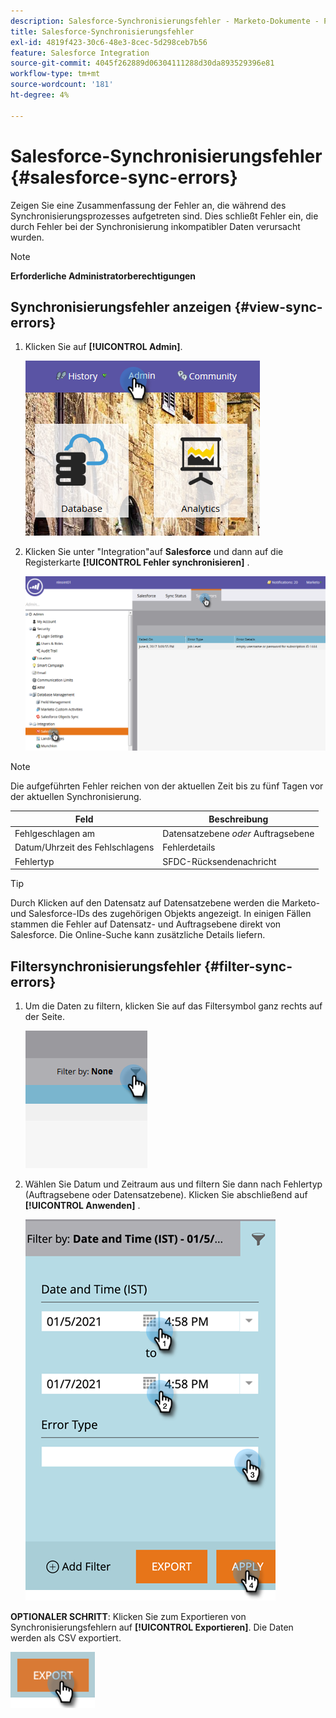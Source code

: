```yaml
---
description: Salesforce-Synchronisierungsfehler - Marketo-Dokumente - Produktdokumentation
title: Salesforce-Synchronisierungsfehler
exl-id: 4819f423-30c6-48e3-8cec-5d298ceb7b56
feature: Salesforce Integration
source-git-commit: 4045f262889d06304111288d30da893529396e81
workflow-type: tm+mt
source-wordcount: '181'
ht-degree: 4%

---
```


# Salesforce-Synchronisierungsfehler {#salesforce-sync-errors}

Zeigen Sie eine Zusammenfassung der Fehler an, die während des Synchronisierungsprozesses aufgetreten sind. Dies schließt Fehler ein, die durch Fehler bei der Synchronisierung inkompatibler Daten verursacht wurden.

>[!NOTE]
>
>**Erforderliche Administratorberechtigungen**

## Synchronisierungsfehler anzeigen {#view-sync-errors}

1. Klicken Sie auf **[!UICONTROL Admin]**.

   ![](assets/salesforce-sync-errors-1.png)

1. Klicken Sie unter &quot;Integration&quot;auf **Salesforce** und dann auf die Registerkarte **[!UICONTROL Fehler synchronisieren]** .

   ![](assets/salesforce-sync-errors-2.png)

>[!NOTE]
>
>Die aufgeführten Fehler reichen von der aktuellen Zeit bis zu fünf Tagen vor der aktuellen Synchronisierung.

| Feld | Beschreibung |
|---|---|
| Fehlgeschlagen am | Datensatzebene _oder_ Auftragsebene |
| Datum/Uhrzeit des Fehlschlagens | Fehlerdetails |
| Fehlertyp | SFDC-Rücksendenachricht |

>[!TIP]
>
>Durch Klicken auf den Datensatz auf Datensatzebene werden die Marketo- und Salesforce-IDs des zugehörigen Objekts angezeigt. In einigen Fällen stammen die Fehler auf Datensatz- und Auftragsebene direkt von Salesforce. Die Online-Suche kann zusätzliche Details liefern.

## Filtersynchronisierungsfehler {#filter-sync-errors}

1. Um die Daten zu filtern, klicken Sie auf das Filtersymbol ganz rechts auf der Seite.

   ![](assets/salesforce-sync-errors-3.png)

1. Wählen Sie Datum und Zeitraum aus und filtern Sie dann nach Fehlertyp (Auftragsebene oder Datensatzebene). Klicken Sie abschließend auf **[!UICONTROL Anwenden]** .

   ![](assets/salesforce-sync-errors-4.png)

**OPTIONALER SCHRITT**: Klicken Sie zum Exportieren von Synchronisierungsfehlern auf **[!UICONTROL Exportieren]**. Die Daten werden als CSV exportiert.

![](assets/salesforce-sync-errors-5.png)
